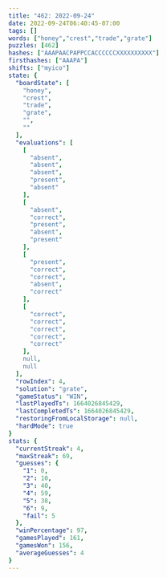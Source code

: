 ```yaml
---
title: "462: 2022-09-24"
date: 2022-09-24T06:40:45-07:00
tags: []
words: ["honey","crest","trade","grate"]
puzzles: [462]
hashes: ["AAAPAACPAPPCCACCCCCCXXXXXXXXXX"]
firsthashes: ["AAAPA"]
shifts: ["myico"]
state: {
  "boardState": [
    "honey",
    "crest",
    "trade",
    "grate",
    "",
    ""
  ],
  "evaluations": [
    [
      "absent",
      "absent",
      "absent",
      "present",
      "absent"
    ],
    [
      "absent",
      "correct",
      "present",
      "absent",
      "present"
    ],
    [
      "present",
      "correct",
      "correct",
      "absent",
      "correct"
    ],
    [
      "correct",
      "correct",
      "correct",
      "correct",
      "correct"
    ],
    null,
    null
  ],
  "rowIndex": 4,
  "solution": "grate",
  "gameStatus": "WIN",
  "lastPlayedTs": 1664026845429,
  "lastCompletedTs": 1664026845429,
  "restoringFromLocalStorage": null,
  "hardMode": true
}
stats: {
  "currentStreak": 4,
  "maxStreak": 69,
  "guesses": {
    "1": 0,
    "2": 10,
    "3": 40,
    "4": 59,
    "5": 38,
    "6": 9,
    "fail": 5
  },
  "winPercentage": 97,
  "gamesPlayed": 161,
  "gamesWon": 156,
  "averageGuesses": 4
}
---
```


<!-- more -->
